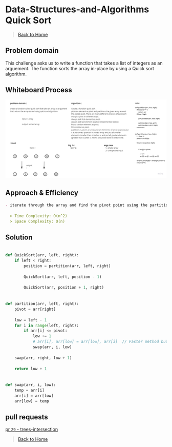 # Data-Structures-and-Algorithms Quick Sort

> [Back to Home](../README.md)

## Problem domain

This challenge asks us to write a function that takes a list of integers as an arguement. The function sorts the array in-place by using a Quick sort algorithm.

## **Whiteboard Process**

![**Whiteboard Process**](./quick_sort.jpg)

## Approach & Efficiency

```md
- iterate through the array and find the pivot point using the partition function to sort the array and use the swap function to swap the pivot with the last element in the array

  > Time Complexity: O(n^2)
  > Space Complexity: O(n)
```

## Solution

```python

def QuickSort(arr, left, right):
    if left < right:
        position = partition(arr, left, right)

        QuickSort(arr, left, position - 1)

        QuickSort(arr, position + 1, right)


def partition(arr, left, right):
    pivot = arr[right]

    low = left - 1
    for i in range(left, right):
        if arr[i] <= pivot:
            low += 1
            # arr[i], arr[low] = arr[low], arr[i]  // Faster method but following pseudo code
            swap(arr, i, low)

    swap(arr, right, low + 1)

    return low + 1


def swap(arr, i, low):
    temp = arr[i]
    arr[i] = arr[low]
    arr[low] = temp

```

## pull requests

[pr `29` - trees-intersection](https://github.com/Ammaro173/data-structures-and-algorithms/pull/29)

> [Back to Home](../README.md)
